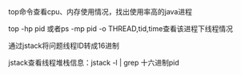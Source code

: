top命令查看cpu、内存使用情况，找出使用率高的java进程

top -hp pid 或者ps -mp pid -o THREAD,tid,time查看该进程下线程情况

通过jstack将问题线程ID转成16进制

jstack查看线程堆栈信息：jstack -l | grep 十六进制pid